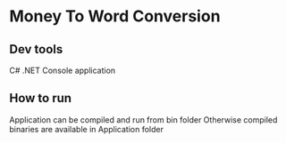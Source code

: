 # Money To Word Conversion

## Dev tools

C# .NET Console application

## How to run

Application can be compiled and run from bin folder
Otherwise compiled binaries are available in Application folder

